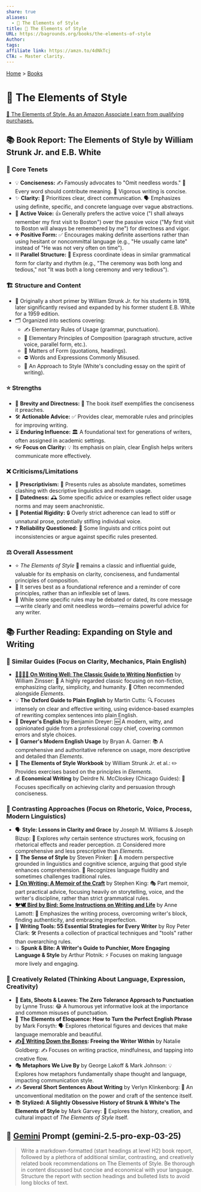 ```yaml
---
share: true
aliases:
  - 🦢 The Elements of Style
title: 🦢 The Elements of Style
URL: https://bagrounds.org/books/the-elements-of-style
Author: 
tags: 
affiliate link: https://amzn.to/4dNkTcj
CTA: ✏️ Master clarity.
---
```

[Home](../index.md) > [Books](./index.md)  
# 🦢 The Elements of Style  
[🛒 The Elements of Style. As an Amazon Associate I earn from qualifying purchases.](https://amzn.to/4dNkTcj)  
  
## 📚 Book Report: The Elements of Style by William Strunk Jr. and E.B. White  
  
### 📌 Core Tenets  
  
* 💡 **Conciseness:** ✍️ Famously advocates to "Omit needless words." 💬 Every word should contribute meaning. 💪 Vigorous writing is concise.  
* ✨ **Clarity:** 🎯 Prioritizes clear, direct communication. 🗣️ Emphasizes using definite, specific, and concrete language over vague abstractions.  
* 📢 **Active Voice:** 👍 Generally prefers the active voice ("I shall always remember my first visit to Boston") over the passive voice ("My first visit to Boston will always be remembered by me") for directness and vigor.  
* ➕ **Positive Form:** ✅ Encourages making definite assertions rather than using hesitant or noncommittal language (e.g., "He usually came late" instead of "He was not very often on time").  
* ⛓️ **Parallel Structure:** 📐 Express coordinate ideas in similar grammatical form for clarity and rhythm (e.g., "The ceremony was both long and tedious," not "It was both a long ceremony and very tedious").  
  
### 🏗️ Structure and Content  
  
* 📜 Originally a short primer by William Strunk Jr. for his students in 1918, later significantly revised and expanded by his former student E.B. White for a 1959 edition.  
* 🗂️ Organized into sections covering:  
    * ✍️ Elementary Rules of Usage (grammar, punctuation).  
    * 📝 Elementary Principles of Composition (paragraph structure, active voice, parallel form, etc.).  
    * 📑 Matters of Form (quotations, headings).  
    * ⛔ Words and Expressions Commonly Misused.  
    * 💭 An Approach to Style (White's concluding essay on the spirit of writing).  
  
### ⭐ Strengths  
  
* 📏 **Brevity and Directness:** 📒 The book itself exemplifies the conciseness it preaches.  
* 🛠️ **Actionable Advice:** ✅ Provides clear, memorable rules and principles for improving writing.  
* ⏳ **Enduring Influence:** 🏛️ A foundational text for generations of writers, often assigned in academic settings.  
* 👓 **Focus on Clarity:** 💡 Its emphasis on plain, clear English helps writers communicate more effectively.  
  
### ❌ Criticisms/Limitations  
  
* 👮 **Prescriptivism:** 🚫 Presents rules as absolute mandates, sometimes clashing with descriptive linguistics and modern usage.  
* 👴 **Datedness:** 🕰️ Some specific advice or examples reflect older usage norms and may seem anachronistic.  
* 🧱 **Potential Rigidity:** 🔒 Overly strict adherence can lead to stiff or unnatural prose, potentially stifling individual voice.  
* ❓ **Reliability Questioned:** 🤔 Some linguists and critics point out inconsistencies or argue against specific rules presented.  
  
### ⚖️ Overall Assessment  
  
* ⭐ *The Elements of Style* 💯 remains a classic and influential guide, valuable for its emphasis on clarity, conciseness, and fundamental principles of composition.  
* 🔑 It serves best as a foundational reference and a reminder of core principles, rather than an inflexible set of laws.  
* 💬 While some specific rules may be debated or dated, its core message—write clearly and omit needless words—remains powerful advice for any writer.  
  
## 📚 Further Reading: Expanding on Style and Writing  
  
### 📖 Similar Guides (Focus on Clarity, Mechanics, Plain English)  
  
* **[✍🏼👍🏼 On Writing Well: The Classic Guide to Writing Nonfiction](./on-writing-well.md)** by William Zinsser: 🥇 A highly regarded classic focusing on non-fiction, emphasizing clarity, simplicity, and humanity. 🤝 Often recommended alongside *Elements*.  
* 💡 **The Oxford Guide to Plain English** by Martin Cutts: 🔍 Focuses intensely on clear and effective writing, using evidence-based examples of rewriting complex sentences into plain English.  
* 🤣 **Dreyer's English** by Benjamin Dreyer: 🆕 A modern, witty, and opinionated guide from a professional copy chief, covering common errors and style choices.  
* 📜 **Garner's Modern English Usage** by Bryan A. Garner: 📚 A comprehensive and authoritative reference on usage, more descriptive and detailed than *Elements*.  
* 📝 **The Elements of Style Workbook** by William Strunk Jr. et al.: ✏️ Provides exercises based on the principles in *Elements*.  
* 💰 **Economical Writing** by Deirdre N. McCloskey (Chicago Guides): 🎯 Focuses specifically on achieving clarity and persuasion through conciseness.  
  
### 🔄 Contrasting Approaches (Focus on Rhetoric, Voice, Process, Modern Linguistics)  
  
* 🗣️ **Style: Lessons in Clarity and Grace** by Joseph M. Williams & Joseph Bizup: 🤔 Explores *why* certain sentence structures work, focusing on rhetorical effects and reader perception. ⚖️ Considered more comprehensive and less prescriptive than *Elements*.  
* 🧠 **The Sense of Style** by Steven Pinker: 🔬 A modern perspective grounded in linguistics and cognitive science, arguing that good style enhances comprehension. 🌊 Recognizes language fluidity and sometimes challenges traditional rules.  
* **[📜 On Writing: A Memoir of the Craft](./on-writing.md)** by Stephen King: 🎭 Part memoir, part practical advice, focusing heavily on storytelling, voice, and the writer's discipline, rather than strict grammatical rules.  
* **[🐦🕊️ Bird by Bird: Some Instructions on Writing and Life](./bird-by-bird.md)** by Anne Lamott: 🌱 Emphasizes the writing process, overcoming writer's block, finding authenticity, and embracing imperfection.  
* 🧰 **Writing Tools: 55 Essential Strategies for Every Writer** by Roy Peter Clark: 🛠️ Presents a collection of practical techniques and "tools" rather than overarching rules.  
* 💥 **Spunk & Bite: A Writer's Guide to Punchier, More Engaging Language & Style** by Arthur Plotnik: ⚡ Focuses on making language more lively and engaging.  
  
### 🎨 Creatively Related (Thinking About Language, Expression, Creativity)  
  
* 🐼 **Eats, Shoots & Leaves: The Zero Tolerance Approach to Punctuation** by Lynne Truss: 😂 A humorous yet informative look at the importance and common misuses of punctuation.  
* 👑 **The Elements of Eloquence: How to Turn the Perfect English Phrase** by Mark Forsyth: 🗣️ Explores rhetorical figures and devices that make language memorable and beautiful.  
* **[✍️🦴 Writing Down the Bones](./writing-down-the-bones.md): Freeing the Writer Within** by Natalie Goldberg: ✍️ Focuses on writing practice, mindfulness, and tapping into creative flow.  
* 🎭 **Metaphors We Live By** by George Lakoff & Mark Johnson: 💡 Explores how metaphors fundamentally shape thought and language, impacting communication style.  
* ✍️ **Several Short Sentences About Writing** by Verlyn Klinkenborg: 💭 An unconventional meditation on the power and craft of the sentence itself.  
* 📚 **Stylized: A Slightly Obsessive History of Strunk & White's The Elements of Style** by Mark Garvey: 📜 Explores the history, creation, and cultural impact of *The Elements of Style* itself.  
  
## 💬 [Gemini](../software/gemini.md) Prompt (gemini-2.5-pro-exp-03-25)  
> Write a markdown-formatted (start headings at level H2) book report, followed by a plethora of additional similar, contrasting, and creatively related book recommendations on The Elements of Style. Be thorough in content discussed but concise and economical with your language. Structure the report with section headings and bulleted lists to avoid long blocks of text.